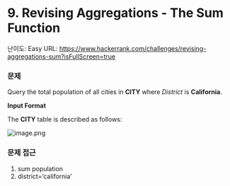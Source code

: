 # 9. Revising Aggregations - The Sum Function

난이도: Easy
URL: https://www.hackerrank.com/challenges/revising-aggregations-sum?isFullScreen=true

### 문제

Query the total population of all cities in **CITY** where *District* is **California**.

**Input Format**

The **CITY** table is described as follows:

![image.png](9%20Revising%20Aggregations%20-%20The%20Sum%20Function%20150bdab64151806e98b8d64fee7dd9aa/image.png)

### 문제 접근

1. sum population
2. district=’california’